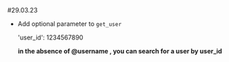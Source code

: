 #29.03.23

- Add optional parameter to ```get_user```
  
  'user_id': 1234567890

  **in the absence of @username , you can search for a user by user_id**
  
